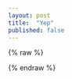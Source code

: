 ```yaml
---
layout: post
title:  "Yep"
published: false
---
```



<div id="app"></div>

<script src="/js/libs/google-spreadsheet.js"></script>

<script src="/bower_components/d3/d3.min.js"></script>

<script src="/bower_components/jquery/dist/jquery.min.js"></script>
<script src="/bower_components/handlebars/handlebars.min.js"></script>
<script src="/bower_components/ember/ember.js"></script>

{% raw %}

<script type="text/x-handlebars" data-template-name="developers">
  <p>Hello, world!</p>
  {{scatter-plot data=chartData}}
</script>

<script type="text/x-handlebars" data-template-name="components/scatter-plot">
  <div class="legend"></div>
  <div class="chart-container">
    <div class="y_axis"></div>
    <div class="chart"></div>
    <div class="x_axis"></div>
  </div> 

</script>


<script>
  window.App = Ember.Application.create({
    rootElement: '#app'
  });

  // var key = '0AufLunP9Lyz1dEJOaFE5ai1HTl9BMzNHZ2Z0QlFkUHc';
  // var sample_url = "https://spreadsheets.google.com/pub?key="+key+"&hl=en&output=html";
  // var url_parameter = document.location.search.split(/\?url=/)[1]
  // var url = url_parameter || sample_url;
  // var googleSpreadsheet = new GoogleSpreadsheet();
  // googleSpreadsheet.url(url);
  // googleSpreadsheet.load(function(result) {
  //   debugger;
  //   // $('#results').html(JSON.stringify(result).replace(/,/g,",\n"));
  // }); 

  App.Router.map(function() {
    this.resource('developers', {path: '/'});
  });

  App.DevelopersRoute = Em.Route.extend({
    model: function() {
      return jQuery.get('/data/front-end-developer-survey.csv').then(function(text) {
        var columns = ['timestamp', 'interests', 'title', 'experience', 'salary', 'employer', 'skills'];
        var data = d3.csv.parseRows(text).map(function(a) {
          var obj = {};
          columns.forEach(function(c, i) {
            obj[c] = a[i]
          });
          return obj;
        });
        data.shift();

        return data;
      });
    }
  });

  App.DevelopersController = Em.ArrayController.extend({
    chartData: function() {
      return [
        {
          name: 'first',
          // data: [ { x: 10, y: 40 }, { x: 11, y: 49 }, { x: 13, y: 49 }],
          data: [
            { y: "$50,000 - $80,000", x: "2-5 years" },
            { y: "$50,000 - $80,000", x: "1-2 years" },
            { y: "$30,000 - $50,000", x: "1-2 years" },
          ],
          // data: this
          //   .map(function(d) {return {salary: d.salary, title: d.title};})
          //   .filter(function(d) {return d.salary != undefined && d.title != undefined;}),
          color: 'steelblue'
        }
      ];
    }.property()
  });

  App.ScatterPlotComponent = Em.Component.extend({
  });
  


</script>
{% endraw %}
